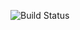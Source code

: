 ![Build Status](https://codeship.com/projects/b8a69c70-e9fe-0133-7681-02cde9680eda/status?branch=master)
